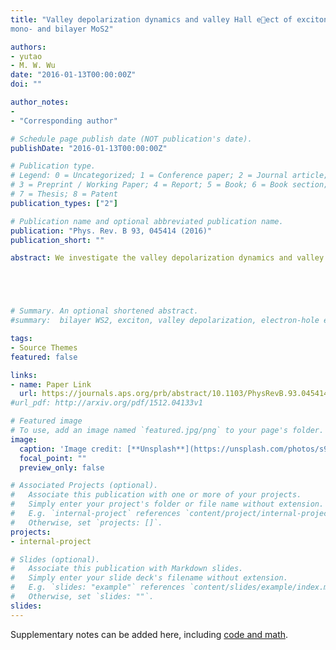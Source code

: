 ```yaml
---
title: "Valley depolarization dynamics and valley Hall eect of exciton in
mono- and bilayer MoS2"

authors:
- yutao
- M. W. Wu
date: "2016-01-13T00:00:00Z"
doi: ""

author_notes:
- 
- "Corresponding author"

# Schedule page publish date (NOT publication's date).
publishDate: "2016-01-13T00:00:00Z"

# Publication type.
# Legend: 0 = Uncategorized; 1 = Conference paper; 2 = Journal article;
# 3 = Preprint / Working Paper; 4 = Report; 5 = Book; 6 = Book section;
# 7 = Thesis; 8 = Patent
publication_types: ["2"]

# Publication name and optional abbreviated publication name.
publication: "Phys. Rev. B 93, 045414 (2016)"
publication_short: ""

abstract: We investigate the valley depolarization dynamics and valley Hall effect of exciton due to the electron-hole exchange interaction in mono- and bilayer MoS2 by solving the kinetic spin Bloch equations. The effect of the exciton energy spectra by the electron-hole exchange interaction is explicitly considered. For the valley depolarization dynamics, in the monolayer MoS2, it is found that in the strong scattering regime, the conventional motional narrowing picture in the conventional strong scattering regime is no longer valid, and a novel valley depolarization channel is opened. For the valley Hall effect of exciton, in both the mono- and bilayer MoS2, with the exciton equally pumped in the K and K' valleys, the system can evolve into the equilibrium state where the valley polarization is parallel to the effective magnetic field due to the exchange interaction. With the drift of this equilibrium state by applied uniaxial strain, the exchange interaction can induce the momentum-dependent valley/photoluminesence polarization, which leads to the valley photoluminesence Hall current. Specifically, the disorder strength dependence of the valley Hall conductivity is revealed. In the strong scattering regime, the valley Hall conductivity decreases with the increase of the disorder strength; whereas in the weak scattering regime, it saturates to a constant, which can be much larger than the one in Fermi system due to the absence of the Pauli blocking.





# Summary. An optional shortened abstract.
#summary:  bilayer WS2, exciton, valley depolarization, electron-hole exchange interactions.

tags:
- Source Themes
featured: false

links:
- name: Paper Link
  url: https://journals.aps.org/prb/abstract/10.1103/PhysRevB.93.045414
#url_pdf: http://arxiv.org/pdf/1512.04133v1

# Featured image
# To use, add an image named `featured.jpg/png` to your page's folder. 
image:
  caption: 'Image credit: [**Unsplash**](https://unsplash.com/photos/s9CC2SKySJM)'
  focal_point: ""
  preview_only: false

# Associated Projects (optional).
#   Associate this publication with one or more of your projects.
#   Simply enter your project's folder or file name without extension.
#   E.g. `internal-project` references `content/project/internal-project/index.md`.
#   Otherwise, set `projects: []`.
projects:
- internal-project

# Slides (optional).
#   Associate this publication with Markdown slides.
#   Simply enter your slide deck's filename without extension.
#   E.g. `slides: "example"` references `content/slides/example/index.md`.
#   Otherwise, set `slides: ""`.
slides:
---
```


Supplementary notes can be added here, including [code and math](https://sourcethemes.com/academic/docs/writing-markdown-latex/).
